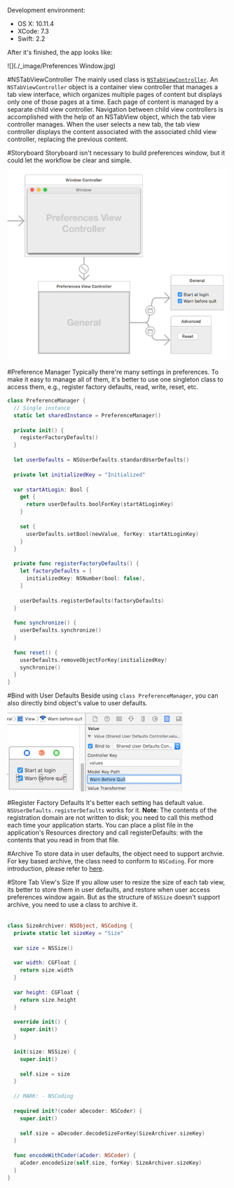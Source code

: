 Development environment:
* OS X: 10.11.4
* XCode: 7.3
* Swift: 2.2

After it's finished, the app looks like:

![](./_image/Preferences Window.jpg)

#NSTabViewController
The mainly used class is [`NSTabViewController`](https://developer.apple.com/library/mac/documentation/AppKit/Reference/NSTabViewController_Class/). 
An `NSTabViewController` object is a container view controller that manages a tab view interface, which organizes multiple pages of content but displays only one of those pages at a time. Each page of content is managed by a separate child view controller. Navigation between child view controllers is accomplished with the help of an NSTabView object, which the tab view controller manages. When the user selects a new tab, the tab view controller displays the content associated with the associated child view controller, replacing the previous content.

#Storyboard
Storyboard isn't necessary to build preferences window, but it could let the workflow be clear and simple.

![](./_image/Storyboard.jpg)

#Preference Manager
Typically there're many settings in preferences. To make it easy to manage all of them, it's better to use one singleton class to access them, e.g., register factory defaults, read, write, reset, etc.

```swift
class PreferenceManager {
  // Single instance
  static let sharedInstance = PreferenceManager()
    
  private init() {
    registerFactoryDefaults()
  }
  
  let userDefaults = NSUserDefaults.standardUserDefaults()
  
  private let initializedKey = "Initialized"
  
  var startAtLogin: Bool {
    get {
      return userDefaults.boolForKey(startAtLoginKey)
    }
    
    set {
      userDefaults.setBool(newValue, forKey: startAtLoginKey)
    }
  }
 
  private func registerFactoryDefaults() {
    let factoryDefaults = [
      initializedKey: NSNumber(bool: false),
    ]
    
    userDefaults.registerDefaults(factoryDefaults)
  }
  
  func synchronize() {
    userDefaults.synchronize()
  }
  
  func reset() {
    userDefaults.removeObjectForKey(initializedKey)    
    synchronize()
  }
}
```

#Bind with User Defaults
Beside using `class PreferenceManager`, you can also directly bind object's value to user defaults.

![](./_image/Bind.jpg)

#Register Factory Defaults
It's better each setting has default value. `NSUserDefaults.registerDefaults` works for it.
**Note**: The contents of the registration domain are not written to disk; you need to call this method each time your application starts. You can place a plist file in the application's Resources directory and call registerDefaults: with the contents that you read in from that file.

#Archive
To store data in user defaults, the object need to support archvie. For key based archive, the class need to conform to `NSCoding`. For more introduction, please refer to [here](https://github.com/atjason/LearnCocoaWithSwift/tree/master/12_Archiving/RaiseMan).

#Store Tab View's Size
If you allow user to resize the size of each tab view, its better to store them in user defaults, and restore when user access preferences window again. But as the structure of `NSSize` doesn't support archive, you need to use a class to archive it.

```swift

class SizeArchiver: NSObject, NSCoding {
  private static let sizeKey = "Size"
  
  var size = NSSize()
  
  var width: CGFloat {
    return size.width
  }
  
  var height: CGFloat {
    return size.height
  }
  
  override init() {
    super.init()
  }
  
  init(size: NSSize) {
    super.init()
    
    self.size = size
  }
  
  // MARK: - NSCoding
  
  required init?(coder aDecoder: NSCoder) {
    super.init()
    
    self.size = aDecoder.decodeSizeForKey(SizeArchiver.sizeKey)
  }
  
  func encodeWithCoder(aCoder: NSCoder) {
    aCoder.encodeSize(self.size, forKey: SizeArchiver.sizeKey)
  }
}
```
